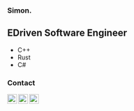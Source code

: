 ### Simon.

## EDriven Software Engineer
- C++
- Rust
- C#
### Contact

[<img align="left" alt="Mail" width="22px" src="https://raw.githubusercontent.com/thesabbir/simple-line-icons/f3ed94dd797bdcab52d6f27ba589aea4bb6f3e4d/src/svgs/envolope.svg" />][mail]
[<img align="left" alt="LinkedIn" width="22px" src="https://raw.githubusercontent.com/thesabbir/simple-line-icons/f3ed94dd797bdcab52d6f27ba589aea4bb6f3e4d/src/svgs/social-linkedin.svg" />][linkedin]
[<img aling="left" alt="Website" width="22px" src="https://github.com/thesabbir/simple-line-icons/blob/master/src/svgs/globe.svg"/>][website]

<br />

[youtube]: https://www.youtube.com/channel/UCKf0S-dfZtk_lHGZTrj3wDg
[linkedin]: https://www.linkedin.com/in/simppabauer/
[mail]: mailto:simppabauer@gmail.com
[website]: https://simppa.me

